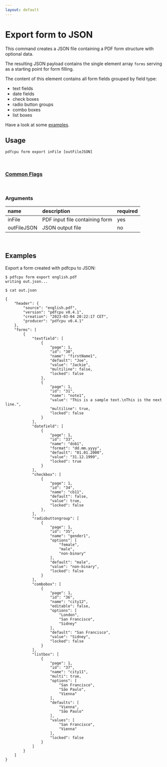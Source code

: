 ```yaml
---
layout: default
---
```


# Export form to JSON

This command creates a JSON file containing a PDF form structure with optional data.

The resulting JSON payload contains the single element array `forms` serving as a starting point for form filling.

The content of this element contains all form fields grouped by field type:
* text fields
* date fields
* check boxes
* radio button groups
* combo boxes
* list boxes


Have a look at some [examples](#examples).

## Usage

```
pdfcpu form export inFile [outFileJSON]
```
<br>

### [Common Flags](../getting_started/common_flags)

<br>

### Arguments

| name         | description         | required
|:-------------|:--------------------|:--------
| inFile       | PDF input file containing form      | yes
| outFileJSON  | JSON output file    | no

<br>

## Examples

Export a form created with pdfcpu to JSON:

```
$ pdfcpu form export english.pdf
writing out.json...

$ cat out.json

{
	"header": {
		"source": "english.pdf",
		"version": "pdfcpu v0.4.1",
		"creation": "2023-03-04 20:22:17 CET",
		"producer": "pdfcpu v0.4.1"
	},
	"forms": [
		{
			"textfield": [
				{
					"page": 1,
					"id": "30",
					"name": "firstName1",
					"default": "Joe",
					"value": "Jackie",
					"multiline": false,
					"locked": false
				},
				{
					"page": 1,
					"id": "31",
					"name": "note1",
					"value": "This is a sample text.\nThis is the next line.",
					"multiline": true,
					"locked": false
				}
			],
			"datefield": [
				{
					"page": 1,
					"id": "33",
					"name": "dob1",
					"format": "dd.mm.yyyy",
					"default": "01.01.2000",
					"value": "31.12.1999",
					"locked": true
				}
			],
			"checkbox": [
				{
					"page": 1,
					"id": "34",
					"name": "cb11",
					"default": false,
					"value": true,
					"locked": false
				},
			],
			"radiobuttongroup": [
				{
					"page": 1,
					"id": "35",
					"name": "gender1",
					"options": [
						"female",
						"male",
						"non-binary"
					],
					"default": "male",
					"value": "non-binary",
					"locked": false
				}
			],
			"combobox": [
				{
					"page": 1,
					"id": "36",
					"name": "city12",
					"editable": false,
					"options": [
						"London",
						"San Francisco",
						"Sidney"
					],
					"default": "San Francisco",
					"value": "Sidney",
					"locked": false
				}
			],
			"listbox": [
				{
					"page": 1,
					"id": "37",
					"name": "city11",
					"multi": true,
					"options": [
						"San Francisco",
						"São Paulo",
						"Vienna"
					],
					"defaults": [
						"Vienna",
						"São Paulo"
					],
					"values": [
						"San Francisco",
						"Vienna"
					],
					"locked": false
				}
			]
		}
	]
}
```

